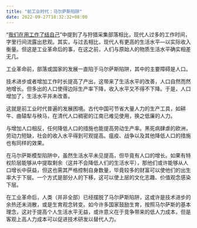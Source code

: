 ```yaml
---
title: "前工业时代：马尔萨斯陷阱"
date: 2022-09-27T18:32:32+08:00
---
```



“[我们在用工作了结自己](/202209171555/)”中提到了与狩猎采集部落相比，现代人过多的工作时间，字里行间流露出悲观。其实，与过去相比，现代人有更高的生活水平—以实际收入衡量。但这是工业革命后的事，在这之前，人们与原始人的物质生活水平确实相差无几。

工业革命前，部落或国家的发展一直陷于马尔萨斯陷阱，其中的主要障碍是人口。

技术进步或者增加工作时长提高了产出，这带来了生活水平的改善，人口自然而然地增长。但多出的人口使得边际生产率下降，收入水平又不得不下降。于是，人口增加了，生活水平并未改善。

这就是前工业时代普遍的发展困境。古代中国可节省大量人力的生产工具，如耕牛、曲辕犁与秧马，在清代人口稠密的江南已难见使用，换之低廉的人力。

与增加人口相反，任何降低人口的措施也能提高劳动生产率。黑死病肆虐的欧洲，劳动力短缺，社会的收入水平得到可观提高。瘟疫、战争以及其他降低人口的措施也有同样的效果。

在马尔萨斯模型陷阱中，虽然生活水平未见提高，但毕竟有人口的增长。如果有特权阶层能够从中提取剩余（这并不会降低人们的生活水平），那他们或许能够从人口增长中获益，但这也需其严格控制自身数量，毕竟较多的财富可以使他们的出生率大于下层。一个方式是部分人的下移，这可以使上层的文化志趣、价值观念感染下层。

在工业革命后，人类（并非全部）已经摆脱了马尔萨斯陷阱，这或许是技术进步的余热还未消散，或是生育观念转变。如今许多国家鼓励生育，按照马尔萨斯的基本理念，这对于提高个人生活水平无益，或许意义在于竞争带来的低人力成本，但是客观上高人力成本可以促进技术研发以替代人力。
